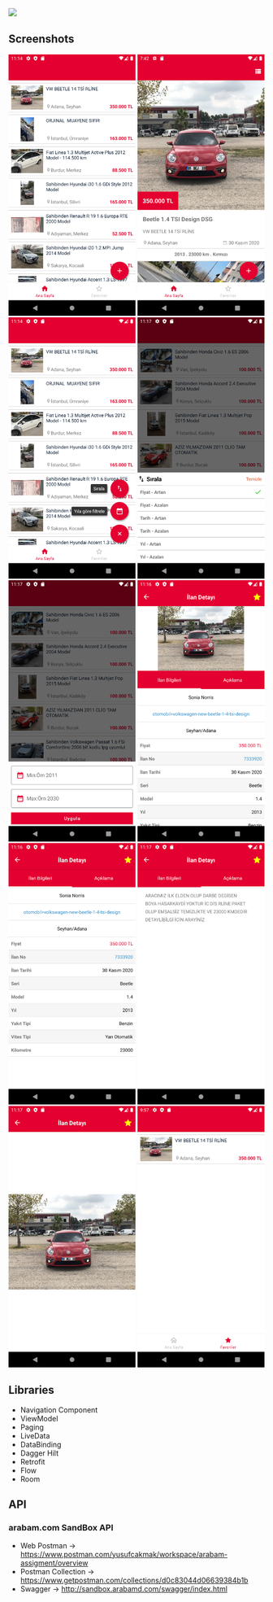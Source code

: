 
<a href="https://play.google.com/store/apps/details?id=com.dogan.arabam&hl=tr"><img src="https://arbimg1.mncdn.com/assets/dist/img/tek-tur-large.gif"/>
</a>

## Screenshots

<img src="screenshots/listing.png" alt="listing" width="250"/> <img src="screenshots/listing_in_grid.png" alt="listing_grid" width="250"/> <img src="screenshots/fab_menu.png" alt="menu" width="250"/> 
<img src="screenshots/sort_options.png" alt="options" width="250"/> <img src="screenshots/filter_by_year.png" alt="filter" width="250"/> <img src="screenshots/detail.png" alt="detail" width="250"/> 
<img src="screenshots/adv_info.png" alt="info" width="250"/> <img src="screenshots/adv_desc.png" alt="desc" width="250"/> <img src="screenshots/full_screen_image.png" alt="full_screen" width="250"/> <img src="screenshots/favorites.png" alt="favorites" width="250"/>

## Libraries 

* Navigation Component
* ViewModel
* Paging
* LiveData
* DataBinding
* Dagger Hilt
* Retrofit
* Flow 
* Room

## API

### arabam.com SandBox API ###

* Web Postman -> https://www.postman.com/yusufcakmak/workspace/arabam-assigment/overview
* Postman Collection -> https://www.getpostman.com/collections/d0c83044d06639384b1b
* Swagger -> http://sandbox.arabamd.com/swagger/index.html



